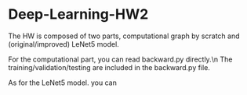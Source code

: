 # Deep-Learning-HW2
The HW is composed of two parts, computational graph by scratch and (original/improved) LeNet5 model.

For the computational part, you can read backward.py directly.\n
The training/validation/testing are included in the backward.py file.

As for the LeNet5 model. you can
